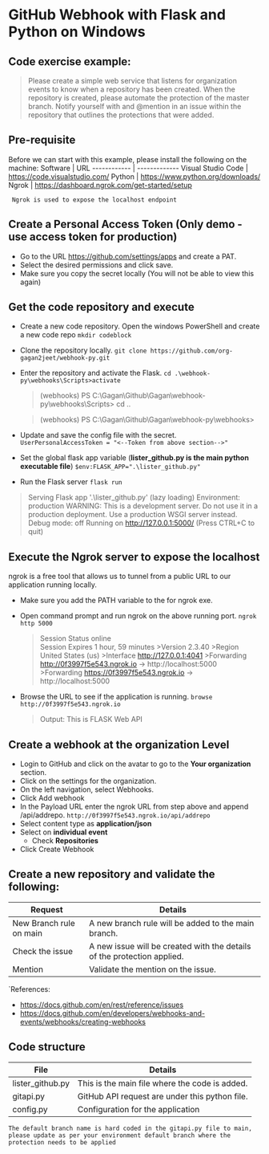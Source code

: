 # GitHub Webhook with Flask and Python on Windows

## Code exercise example:
> Please create a simple web service that listens for organization events to know when a repository has been created. When the repository is created, please automate the protection of the master branch. Notify yourself with and @mention in an issue within the repository that outlines the protections that were added.

## Pre-requisite
Before we can start with this example, please install the following on the machine:
Software | URL
------------ | -------------
Visual Studio Code | https://code.visualstudio.com/
Python | https://www.python.org/downloads/
Ngrok | https://dashboard.ngrok.com/get-started/setup

` Ngrok is used to expose the localhost endpoint`

## Create a Personal Access Token (Only demo - use access token for production)
* Go to the URL https://github.com/settings/apps and create a PAT.
* Select the desired permissions and click save.
* Make sure you copy the secret locally (You will not be able to view this again)

## Get the code repository and execute
* Create a new code repository.
  Open the windows PowerShell and create a new code repo `mkdir codeblock`
* Clone the repository locally.
  `git clone https://github.com/org-gagan2jeet/webhook-py.git`
* Enter the repository and activate the Flask. 
  `cd .\webhook-py\webhooks\Scripts>activate`
  >(webhooks) PS C:\Gagan\Github\Gagan\webhook-py\webhooks\Scripts> cd ..

  >(webhooks) PS C:\Gagan\Github\Gagan\webhook-py\webhooks>
* Update and save the config file with the secret. 
    `UserPersonalAccessToken = "<--Token from above section-->"`
* Set the global flask app variable (**lister_github.py is the main python executable file**)
  `$env:FLASK_APP=".\lister_github.py"`
* Run the Flask server
  `flask run`
 > Serving Flask app '.\\lister_github.py' (lazy loading)
 > Environment: production
 >   WARNING: This is a development server. Do not use it in a production deployment.
 >   Use a production WSGI server instead.
 > Debug mode: off
 > Running on http://127.0.0.1:5000/ (Press CTRL+C to quit)


 ## Execute the Ngrok server to expose the localhost
 ngrok is a free tool that allows us to tunnel from a public URL to our application running locally.

 * Make sure you add the PATH variable to the for ngrok exe.

 * Open command prompt and run ngrok on the above running port.
   `ngrok http 5000`

   >Session Status                online          
   >Session Expires               1 hour, 59 minutes                                                                        >Version                       2.3.40                                                                                    >Region                        United States (us)                                                                        >Interface                     http://127.0.0.1:4041                                                                     >Forwarding                    http://0f3997f5e543.ngrok.io -> http://localhost:5000                                     >Forwarding                    https://0f3997f5e543.ngrok.io -> http://localhost:5000

 * Browse the URL to see if the application is running.
   `browse http://0f3997f5e543.ngrok.io`

   > Output: This is FLASK Web API

## Create a webhook at the organization Level
* Login to GitHub and click on the avatar to go to the **Your organization** section.
* Click on the settings for the organization.
* On the left navigation, select Webhooks.
* Click Add webhook
* In the Payload URL enter the ngrok URL from step above and append /api/addrepo.
  `http://0f3997f5e543.ngrok.io/api/addrepo`
* Select content type as **application/json**
* Select on **individual event**
    * Check **Repositories**
* Click Create Webhook

## Create a new repository and validate the following:

Request | Details
------------ | -------------
New Branch rule on main | A new branch rule will be added to the main branch.
Check the issue | A new issue will be created with the details of the protection applied.
Mention | Validate the mention on the issue.

`References:
* https://docs.github.com/en/rest/reference/issues
* https://docs.github.com/en/developers/webhooks-and-events/webhooks/creating-webhooks

## Code structure
File    | Details
------------ | -------------
lister_github.py | This is the main file where the code is added.
gitapi.py | GitHub API request are under this python file.
config.py | Configuration for the application

`The default branch name is hard coded in the gitapi.py file to main, please update as per your environment default branch where the protection needs to be applied`
